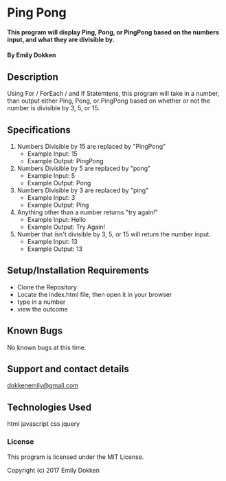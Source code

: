 # Ping Pong

#### This program will display Ping, Pong, or PingPong based on the numbers input, and what they are divisible by.

#### By Emily Dokken

## Description

Using For / ForEach / and If Statemtens, this program will take in a number, than output either Ping, Pong, or PingPong based on whether or not the number is divisible by 3, 5, or 15.

## Specifications

1. Numbers Divisible by 15 are replaced by "PingPong"
    * Example Input: 15
    * Example Output: PingPong
2. Numbers Divisible by 5 are replaced by "pong"
    * Example Input: 5
    * Example Output: Pong
3. Numbers Divisible by 3 are replaced by "ping"
    * Example Input: 3
    * Example Output: Ping
4. Anything other than a number returns "try again!"
    * Example Input: Hello
    * Example Output: Try Again!
5. Number that isn't divisible by 3, 5, or 15 will return the number input.
    * Example Input: 13
    * Example Output: 13 

## Setup/Installation Requirements

* Clone the Repository
* Locate the index.html file, then open it in your browser
* type in a number
* view the outcome

## Known Bugs

No known bugs at this time.

## Support and contact details

dokkenemily@gmail.com

## Technologies Used

html
javascript
css
jquery

### License

This program is licensed under the MIT License.

Copyright (c) 2017 Emily Dokken
